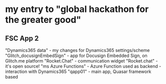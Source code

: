 # my entry to "global hackathon for the greater good"

## FSC App 2

"Dynamics365 data" - my changes for Dynamics365 settings/scheme
"Glitch_docusignEmbedSign" - app for Docusign Embedded Sign, on Glitch.me platform
"Rocket.Chat" - communication widget "Rocket.chat" - it's open source!
"ms Azure Functions" - Azure Function used as backend - interaction with Dynamics365
"qapp01" - main app, Quasar framework based